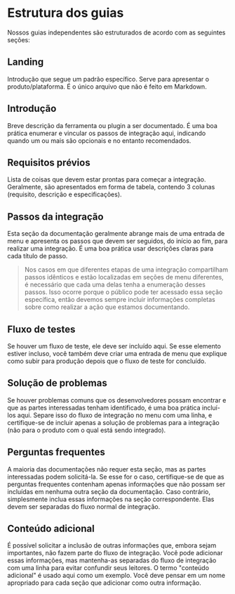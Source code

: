 # Estrutura dos guias

Nossos guias independentes são estruturados de acordo com as seguintes seções:

## Landing

Introdução que segue um padrão específico. Serve para apresentar o produto/plataforma. É o único arquivo que não é feito em Markdown.

## Introdução

Breve descrição da ferramenta ou plugin a ser documentado. É uma boa prática enumerar e vincular os passos de integração aqui, indicando quando um ou mais são opcionais e no entanto recomendados.

## Requisitos prévios

Lista de coisas que devem estar prontas para começar a integração. Geralmente, são apresentados em forma de tabela, contendo 3 colunas (requisito, descrição e especificações).

## Passos da integração

Esta seção da documentação geralmente abrange mais de uma entrada de menu e apresenta os passos que devem ser seguidos, do início ao fim, para realizar uma integração. É uma boa prática usar descrições claras para cada título de passo.

> Nos casos em que diferentes etapas de uma integração compartilham passos idênticos e estão localizadas em seções de menu diferentes, é necessário que cada uma delas tenha a enumeração desses passos. Isso ocorre porque o público pode ter acessado essa seção específica, então devemos sempre incluir informações completas sobre como realizar a ação que estamos documentando.

## Fluxo de testes

Se houver um fluxo de teste, ele deve ser incluído aqui. Se esse elemento estiver incluso, você também deve criar uma entrada de menu que explique como subir para produção depois que o fluxo de teste for concluído.

## Solução de problemas

Se houver problemas comuns que os desenvolvedores possam encontrar e que as partes interessadas tenham identificado, é uma boa prática incluí-los aqui. Separe isso do fluxo de integração no menu com uma linha, e certifique-se de incluir apenas a solução de problemas para a integração (não para o produto com o qual está sendo integrado).

## Perguntas frequentes

A maioria das documentações não requer esta seção, mas as partes interessadas podem solicitá-la. Se esse for o caso, certifique-se de que as perguntas frequentes contenham apenas informações que não possam ser incluídas em nenhuma outra seção da documentação. Caso contrário, simplesmente inclua essas informações na seção correspondente. Elas devem ser separadas do fluxo normal de integração.

## Conteúdo adicional

É possível solicitar a inclusão de outras informações que, embora sejam importantes, não fazem parte do fluxo de integração. Você pode adicionar essas informações, mas mantenha-as separadas do fluxo de integração com uma linha para evitar confundir seus leitores. O termo "conteúdo adicional" é usado aqui como um exemplo. Você deve pensar em um nome apropriado para cada seção que adicionar como outra informação.

